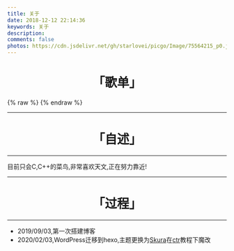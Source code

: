 ```yaml
---
title: 关于
date: 2018-12-12 22:14:36
keywords: 关于
description: 
comments: false
photos: https://cdn.jsdelivr.net/gh/starlovei/picgo/Image/75564215_p0.jpg
---
```

# <center>「歌单」</center>
{% raw %}
<meting-js
  server="netease"
  type="playlist"
  id="3123038636">
</meting-js>
{% endraw %}

***
# <center>「自述」</center>
***
目前只会C,C++的菜鸟,非常喜欢天文,正在努力靠近!
***
# <center> 「过程」</center>
***
+ 2019/09/03,第一次搭建博客
+ 2020/02/03,WordPress迁移到hexo,主题更换为[Skura](https://docs.hojun.cn/sakura/docs/#/)在[ctr](https://ctz45562.github.io/2019/06/04/blog%E3%81%AE%E6%90%AD%E5%BB%BA%E4%B9%8Bsakura/)教程下魔改

<!-- {% raw %}
<!-- 因为vue和botui更新导至bug,现将对话移至js下的botui中配置 -->
<!-- <div class="entry-content">
  <div class="moe-mashiro" style="text-align:center; font-size: 50px; margin-bottom: 20px;">[小枫叶]</div>
  <div id="hello-mashiro" class="popcontainer" style="min-height: 300px; padding: 2px 6px 4px; background-color: rgba(242, 242, 242, 0.5); border-radius: 10px;">
    <center>
    <p>
    </p>
    <h4>
    与&nbsp;<ruby>
    Mashiro&nbsp;<rp>
    （</rp>
    <rt>
    真（ま）白（しろ）</rt>
    <rp>
    ）</rp>
    </ruby>
    对话中...</h4>
    <p>
    </p>
    </center>
    <bot-ui></botui>
  </div>
</div>
<script src="/js/botui.js"></script>
<script>
bot_ui_ini()
</script>
{% endraw %} --> 